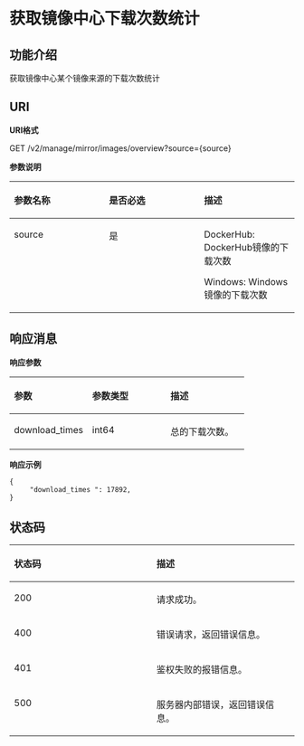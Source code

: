 # 获取镜像中心下载次数统计<a name="swr_02_0076"></a>

## 功能介绍<a name="section20874308370"></a>

获取镜像中心某个镜像来源的下载次数统计

## URI<a name="section14211104303718"></a>

**URI格式**

GET /v2/manage/mirror/images/overview?source=\{source\}

**参数说明**

<a name="table2029015163611"></a>
<table><thead align="left"><tr id="row1737145123616"><th class="cellrowborder" valign="top" width="33.333333333333336%" id="mcps1.1.4.1.1"><p id="p337110517369"><a name="p337110517369"></a><a name="p337110517369"></a>参数名称</p>
</th>
<th class="cellrowborder" valign="top" width="33.333333333333336%" id="mcps1.1.4.1.2"><p id="p1337110515364"><a name="p1337110515364"></a><a name="p1337110515364"></a>是否必选</p>
</th>
<th class="cellrowborder" valign="top" width="33.333333333333336%" id="mcps1.1.4.1.3"><p id="p113718519362"><a name="p113718519362"></a><a name="p113718519362"></a>描述</p>
</th>
</tr>
</thead>
<tbody><tr id="row14371155112362"><td class="cellrowborder" valign="top" width="33.333333333333336%" headers="mcps1.1.4.1.1 "><p id="p1837118517368"><a name="p1837118517368"></a><a name="p1837118517368"></a>source</p>
</td>
<td class="cellrowborder" valign="top" width="33.333333333333336%" headers="mcps1.1.4.1.2 "><p id="p33711151183616"><a name="p33711151183616"></a><a name="p33711151183616"></a>是</p>
</td>
<td class="cellrowborder" valign="top" width="33.333333333333336%" headers="mcps1.1.4.1.3 "><p id="p1437120517360"><a name="p1437120517360"></a><a name="p1437120517360"></a>DockerHub: DockerHub镜像的下载次数</p>
<p id="p83711051193620"><a name="p83711051193620"></a><a name="p83711051193620"></a>Windows: Windows镜像的下载次数</p>
</td>
</tr>
</tbody>
</table>

## 响应消息<a name="section12826114711395"></a>

**响应参数**

<a name="table4874163312384"></a>
<table><thead align="left"><tr id="row687483311380"><th class="cellrowborder" valign="top" width="33.33333333333333%" id="mcps1.1.4.1.1"><p id="p187381844153810"><a name="p187381844153810"></a><a name="p187381844153810"></a>参数</p>
</th>
<th class="cellrowborder" valign="top" width="33.33333333333333%" id="mcps1.1.4.1.2"><p id="p8738124418387"><a name="p8738124418387"></a><a name="p8738124418387"></a>参数类型</p>
</th>
<th class="cellrowborder" valign="top" width="33.33333333333333%" id="mcps1.1.4.1.3"><p id="p37381744203814"><a name="p37381744203814"></a><a name="p37381744203814"></a>描述</p>
</th>
</tr>
</thead>
<tbody><tr id="row1874233143815"><td class="cellrowborder" valign="top" width="33.33333333333333%" headers="mcps1.1.4.1.1 "><p id="p3883103912"><a name="p3883103912"></a><a name="p3883103912"></a>download_times</p>
</td>
<td class="cellrowborder" valign="top" width="33.33333333333333%" headers="mcps1.1.4.1.2 "><p id="p118437398"><a name="p118437398"></a><a name="p118437398"></a>int64</p>
</td>
<td class="cellrowborder" valign="top" width="33.33333333333333%" headers="mcps1.1.4.1.3 "><p id="p19811313393"><a name="p19811313393"></a><a name="p19811313393"></a>总的下载次数。</p>
</td>
</tr>
</tbody>
</table>

**响应示例**

```
{
     "download_times ": 17892,
}
```

## 状态码<a name="section635136134014"></a>

<a name="table18304115113616"></a>
<table><thead align="left"><tr id="row737175117366"><th class="cellrowborder" valign="top" width="50%" id="mcps1.1.3.1.1"><p id="p15519411418"><a name="p15519411418"></a><a name="p15519411418"></a>状态码</p>
</th>
<th class="cellrowborder" valign="top" width="50%" id="mcps1.1.3.1.2"><p id="p85214434110"><a name="p85214434110"></a><a name="p85214434110"></a>描述</p>
</th>
</tr>
</thead>
<tbody><tr id="row193711951163613"><td class="cellrowborder" valign="top" width="50%" headers="mcps1.1.3.1.1 "><p id="p1937135111362"><a name="p1937135111362"></a><a name="p1937135111362"></a>200</p>
</td>
<td class="cellrowborder" valign="top" width="50%" headers="mcps1.1.3.1.2 "><p id="p16371105153611"><a name="p16371105153611"></a><a name="p16371105153611"></a>请求成功。</p>
</td>
</tr>
<tr id="row173711251163611"><td class="cellrowborder" valign="top" width="50%" headers="mcps1.1.3.1.1 "><p id="p23711551123615"><a name="p23711551123615"></a><a name="p23711551123615"></a>400</p>
</td>
<td class="cellrowborder" valign="top" width="50%" headers="mcps1.1.3.1.2 "><p id="p1371135193617"><a name="p1371135193617"></a><a name="p1371135193617"></a>错误请求，返回错误信息。</p>
</td>
</tr>
<tr id="row0371351183612"><td class="cellrowborder" valign="top" width="50%" headers="mcps1.1.3.1.1 "><p id="p337114516367"><a name="p337114516367"></a><a name="p337114516367"></a>401</p>
</td>
<td class="cellrowborder" valign="top" width="50%" headers="mcps1.1.3.1.2 "><p id="p437111516364"><a name="p437111516364"></a><a name="p437111516364"></a>鉴权失败的报错信息。</p>
</td>
</tr>
<tr id="row1537116515363"><td class="cellrowborder" valign="top" width="50%" headers="mcps1.1.3.1.1 "><p id="p183711751103617"><a name="p183711751103617"></a><a name="p183711751103617"></a>500</p>
</td>
<td class="cellrowborder" valign="top" width="50%" headers="mcps1.1.3.1.2 "><p id="p537155112364"><a name="p537155112364"></a><a name="p537155112364"></a>服务器内部错误，返回错误信息。</p>
</td>
</tr>
</tbody>
</table>

